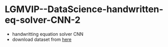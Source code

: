 # LGMVIP--DataScience-handwritten-eq-solver-CNN-2

- handwritting equation solver CNN
- download dataset from [here](https://www.kaggle.com/datasets/xainano/handwrittenmathsymbols)
